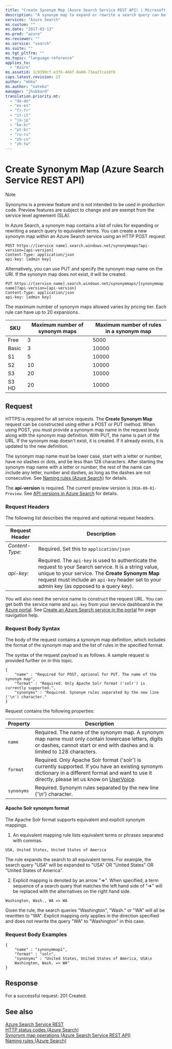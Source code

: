 ```yaml
---
title: "Create Synonym Map (Azure Search Service REST API) | Microsoft Docs"
description: "A synonym map to expand or rewrite a search query can be created using REST API in Azure Search."
services: "Azure Search"
ms.custom: ""
ms.date: "2017-03-13"
ms.prod: "azure"
ms.reviewer: ""
ms.service: "search"
ms.suite: ""
ms.tgt_pltfrm: ""
ms.topic: "language-reference"
applies_to:
  - "Azure"
ms.assetid: 1c9399cf-e3f6-466f-8a00-73ea27ca18f8
caps.latest.revision: 22
author: "mhko"
ms.author: "nateko"
manager: "jhubbard"
translation.priority.mt:
  - "de-de"
  - "es-es"
  - "fr-fr"
  - "it-it"
  - "ja-jp"
  - "ko-kr"
  - "pt-br"
  - "ru-ru"
  - "zh-cn"
  - "zh-tw"
---
```

# Create Synonym Map (Azure Search Service REST API)
> [!NOTE]  
> Synonyms is a preview feature and is not intended to be used in production code. Preview features are subject to change and are exempt from the service level agreement (SLA).

  In Azure Search, a synonym map contains a list of rules for expanding or rewriting a search query to equivalent terms. You can create a new synonym map within an Azure Search service using an HTTP POST request.

```  
POST https://[service name].search.windows.net/synonymmaps?api-version=[api-version]      
Content-Type: application/json  
api-key: [admin key]  
```  

 Alternatively, you can use PUT and specify the synonym map name on the URI. If the synonym map does not exist, it will be created.  

```  
PUT https://[service name].search.windows.net/synonymmaps/[synonymmap name]?api-version=[api-version]  
Content-Type: application/json  
api-key: [admin key]  
```  

  The maximum number of synonym maps allowed varies by pricing tier. Each rule can have up to 20 expansions.

|SKU|Maximum number of synonym maps|Maximum number of rules in a synonym map|  
|--------------------|-----------------|-----------------|
|Free|3|5000|
|Basic|3|10000|
|S1|5|10000|  
|S2|10|10000|  
|S3|20|10000|  
|S3 HD|20|10000|

## Request  
 HTTPS is required for all service requests. The **Create Synonym Map** request can be constructed using either a POST or PUT method. When using POST, you must provide a synonym map name in the request body along with the synonym map definition. With PUT, the name is part of the URL. If the synonym map doesn't exist, it is created. If it already exists, it is updated to the new definition.  

 The synonym map name must be lower case, start with a letter or number, have no slashes or dots, and be less than 128 characters. After starting the synonym map name with a letter or number, the rest of the name can include any letter, number and dashes, as long as the dashes are not consecutive. See [Naming rules &#40;Azure Search&#41;](naming-rules.md) for details.  

 The **api-version** is required. The current preview version is `2016-09-01-Preview`. See [API versions in Azure Search](https://go.microsoft.com/fwlink/?linkid=834796) for details.  

### Request Headers
 The following list describes the required and optional request headers.  

|Request Header|Description|  
|--------------------|-----------------|  
|*Content-Type:*|Required. Set this to `application/json`|  
|*api-key:*|Required. The `api-key` is used to authenticate the request to your Search service. It is a string value, unique to your service. The **Create Synonym Map** request must include an `api-key` header set to your admin key (as opposed to a query key).|  

 You will also need the service name to construct the request URL. You can get both the service name and `api-key` from your service dashboard in the [Azure portal](https://portal.azure.com). See [Create an Azure Search service in the portal](http://azure.microsoft.com/documentation/articles/search-create-service-portal/) for page navigation help.  

### Request Body Syntax  
 The body of the request contains a synonym map definition, which includes the format of the synonym map and the list of rules in the specified format.

 The syntax of the request payload is as follows. A sample request is provided further on in this topic.  

```  
{   
    "name" : "Required for POST, optional for PUT. The name of the synonym map",  
    "format" : "Required. Only Apache Solr format ('solr') is currently supported.",
    "synonyms" : "Required. Synonym rules separated by the new line ('\n') character."
}  

```  

 Request contains the following properties:  

|Property|Description|  
|--------------|-----------------|  
|`name`|Required. The name of the synonym map. A synonym map name must only contain lowercase letters, digits or dashes, cannot start or end with dashes and is limited to 128 characters.|  
|`format`|Required. Only Apache Solr format ('solr') is currently supported. If you have an existing synonym dictionary in a different format and want to use it directly, please let us know on [UserVoice](https://feedback.azure.com/forums/263029-azure-search).|  
|`synonyms`|Required. Synonym rules separated by the new line ('\n') character.|

#### Apache Solr synonym format

  The Apache Solr format supports equivalent and explicit synonym mappings.

  1. An equivalent mapping rule lists equivalent terms or phrases separated with commas.
  ```
  USA, United States, United States of America
  ```
  The rule expands the search to all equivalent terms. For example, the search query "USA" will be expanded to "USA" OR "United States" OR "United States of America".

  2. Explicit mapping is denoted by an arrow "=>". When specified, a term sequence of a search query that matches the left hand side of "=>" will be replaced with the alternatives on the right hand side.
  ```
  Washington, Wash., WA => WA
  ```
  Given the rule, the search queries "Washington", "Wash." or "WA" will all be rewritten to "WA". Explicit mapping only applies in the direction specified and does not rewrite the query "WA" to "Washington" in this case.

### Request Body Examples  

```  
{   
    "name" : "synonymmap1",  
    "format" : "solr",  
    "synonyms" : "United States, United States of America, USA\n
    Washington, Wash. => WA"
}  

```  

## Response  
 For a successful request: 201 Created.  

## See also  
 [Azure Search Service REST](index.md)   
 [HTTP status codes &#40;Azure Search&#41;](http-status-codes.md)   
 [Synonym map operations &#40;Azure Search Service REST API&#41;](synonym-map-operations.md)   
 [Naming rules &#40;Azure Search&#41;](naming-rules.md)   
